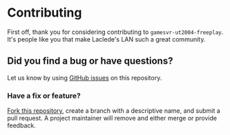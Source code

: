 # Contributing

First off, thank you for considering contributing to `gamesvr-ut2004-freeplay`. It's people like you that make Laclede's
LAN such a great community.

## Did you find a bug or have questions?

Let us know by using [GitHub issues](https://github.com/LacledesLAN/gamesvr-ut2004-freeplay/issues) on this repository.

### Have a fix or feature?

[Fork this repository](https://help.github.com/articles/fork-a-repo), create a branch with a descriptive name, and
submit a pull request. A project maintainer will remove and either merge or provide feedback.
